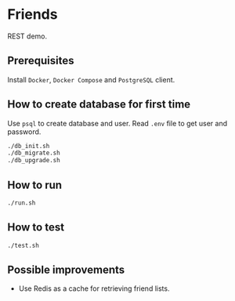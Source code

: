 # Friends

REST demo.

## Prerequisites

Install `Docker`, `Docker Compose` and `PostgreSQL` client.

## How to create database for first time

Use `psql` to create database and user. Read `.env` file to get user and password.

```bash
./db_init.sh
./db_migrate.sh
./db_upgrade.sh
```

## How to run

```bash
./run.sh
```

## How to test

```bash
./test.sh
```

## Possible improvements

* Use Redis as a cache for retrieving friend lists.
